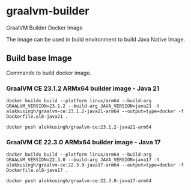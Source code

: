 # graalvm-builder
GraalVM Builder Docker Image

The image can be used in build environment to build Java Native Image.

## Build base Image
Commands to build docker image.
### GraalVM CE 23.1.2 ARMx64 builder image - Java 21
```shell
docker buildx build --platform linux/arm64 --build-arg GRAALVM_VERSION=23.1.2 --build-arg JAVA_VERSION=java21 -t alokkusingh/graalvm-ce:23.1.2-java21-arm64 --output=type=docker -f Dockerfile.ol8-java21 .
```
```shell
docker push alokkusingh/graalvm-ce:23.1.2-java21-arm64 
```

### GraalVM CE 22.3.0 ARMx64 builder image - Java 17
```shell
docker buildx build --platform linux/arm64 --build-arg GRAALVM_VERSION=22.3.0 --build-arg JAVA_VERSION=java17 -t alokkusingh/graalvm-ce:22.3.0-java17-arm64 --output=type=docker -f Dockerfile.ol8-java17 .
```
```shell
docker push alokkusingh/graalvm-ce:22.3.0-java17-arm64 
```